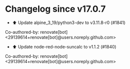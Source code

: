 # Changelog since v17.0.7
- ⬆️ Update alpine_3_19/python3-dev to v3.11.8-r0 (#1841)

Co-authored-by: renovate[bot] <29139614+renovate[bot]@users.noreply.github.com> 
- ⬆️ Update node-red-node-suncalc to v1.1.2 (#1840)

Co-authored-by: renovate[bot] <29139614+renovate[bot]@users.noreply.github.com> 
